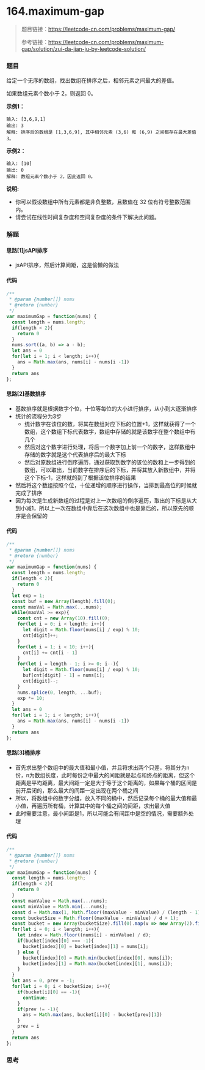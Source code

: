 # 164.maximum-gap

> 题目链接：https://leetcode-cn.com/problems/maximum-gap/
>
> 参考链接：https://leetcode-cn.com/problems/maximum-gap/solution/zui-da-jian-ju-by-leetcode-solution/

### 题目

给定一个无序的数组，找出数组在排序之后，相邻元素之间最大的差值。

如果数组元素个数小于 2，则返回 0。

**示例1：**

```
输入: [3,6,9,1]
输出: 3
解释: 排序后的数组是 [1,3,6,9], 其中相邻元素 (3,6) 和 (6,9) 之间都存在最大差值 3。
```

**示例2：**

```
输入: [10]
输出: 0
解释: 数组元素个数小于 2，因此返回 0。
```

**说明:**

- 你可以假设数组中所有元素都是非负整数，且数值在 32 位有符号整数范围内。
- 请尝试在线性时间复杂度和空间复杂度的条件下解决此问题。



### 解题

#### 思路[1]jsAPI排序

* jsAPI排序，然后计算间距，这是偷懒的做法

#### 代码

```javascript
/**
 * @param {number[]} nums
 * @return {number}
 */
var maximumGap = function(nums) {
  const length = nums.length;
  if(length < 2){
    return 0
  }
  nums.sort((a, b) => a - b);
  let ans = 0
  for(let i = 1; i < length; i++){
    ans = Math.max(ans, nums[i] - nums[i -1])
  }
  return ans
};
```

#### 思路[2]基数排序

* 基数排序就是根据数字个位，十位等每位的大小进行排序，从小到大逐渐排序
* 统计的流程分为3步
  * 统计数字在该位的数，将其在数组对应下标的位置+1，这样就获得了一个数组，这个数组下标代表数字，数组中存储的就是该数字在整个数组中有几个
  * 然后对这个数字进行处理，将后一个数字加上前一个的数字，这样数组中存储的数字就是这个代表排序后的最大下标
  * 然后对原数组进行倒序遍历，通过获取到数字的该位的数和上一步得到的数组，可以取出，当前数字在排序后的下标，并将其放入新数组中，并将这个下标-1，这样就的到了根据该位排序的结果
* 然后将这个数组按照个位，十位递增的顺序进行操作，当排到最高位的时候就完成了排序
* 因为每次是生成新数组的过程是对上一次数组的倒序遍历，取出的下标是从大到小减1，所以上一次在数组中靠后在这次数组中也是靠后的，所以原先的顺序是会保留的

#### 代码

```javascript
/**
 * @param {number[]} nums
 * @return {number}
 */
var maximumGap = function(nums) {
  const length = nums.length;
  if(length < 2){
    return 0
  }
  let exp = 1;
  const buf = new Array(length).fill(0);
  const maxVal = Math.max(...nums);
  while(maxVal >= exp){
    const cnt = new Array(10).fill(0);
    for(let i = 0; i < length; i++){
      let digit = Math.floor(nums[i] / exp) % 10;
      cnt[digit]++;
    }
    for(let i = 1; i < 10; i++){
      cnt[i] += cnt[i - 1]
    }
    for(let i = length - 1; i >= 0; i--){
      let digit = Math.floor(nums[i] / exp) % 10;
      buf[cnt[digit] - 1] = nums[i];
      cnt[digit]--;
    }
    nums.splice(0, length, ...buf);
    exp *= 10;
  }
  let ans = 0
  for(let i = 1; i < length; i++){
    ans = Math.max(ans, nums[i] - nums[i -1])
  }
  return ans
};
```

#### 思路[3]桶排序

* 首先求出整个数组中的最大值和最小值，并且将求出两个只差，将其分为n份，n为数组长度，此时每份之中最大的间距就是起点和终点的距离，但这个距离是平均距离，最大间距一定是大于等于这个距离的，如果每个桶的区间是前开后闭的，那么最大的间距一定出现在两个桶之间
* 所以，将数组中的数字分组，放入不同的桶中，然后记录每个桶的最大值和最小值，再遍历所有桶，计算其中的每个桶之间的间距，求出最大值
* 此时需要注意，最小间距是1，所以可能会有间距中是空的情况，需要额外处理

#### 代码

```javascript
/**
 * @param {number[]} nums
 * @return {number}
 */
var maximumGap = function(nums) {
  const length = nums.length;
  if(length < 2){
    return 0
  }
  const maxValue = Math.max(...nums);
  const minValue = Math.min(...nums);
  const d = Math.max(1, Math.floor((maxValue - minValue) / (length - 1)));
  const bucketSize = Math.floor((maxValue - minValue) / d + 1);
  const bucket = new Array(bucketSize).fill(0).map(v => new Array(2).fill(-1));
  for(let i = 0; i < length; i++){
    let index = Math.floor((nums[i] - minValue) / d);
    if(bucket[index][0] === -1){
      bucket[index][0] = bucket[index][1] = nums[i];
    } else {
      bucket[index][0] = Math.min(bucket[index][0], nums[i]);
      bucket[index][1] = Math.max(bucket[index][1], nums[i]);
    }
  }
  let ans = 0, prev = -1;
  for(let i = 0; i < bucketSize; i++){
    if(bucket[i][0] == -1){
      continue;
    }
    if(prev != -1){
      ans = Math.max(ans, bucket[i][0] - bucket[prev][1])
    }
    prev = i
  }
  return ans
};
```



### 思考

